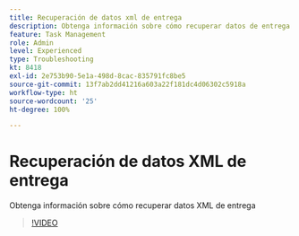 ```yaml
---
title: Recuperación de datos xml de entrega
description: Obtenga información sobre cómo recuperar datos de entrega xml desde un flujo de trabajo
feature: Task Management
role: Admin
level: Experienced
type: Troubleshooting
kt: 8418
exl-id: 2e753b90-5e1a-498d-8cac-835791fc8be5
source-git-commit: 13f7ab2dd41216a603a22f181dc4d06302c5918a
workflow-type: ht
source-wordcount: '25'
ht-degree: 100%

---
```


# Recuperación de datos XML de entrega

Obtenga información sobre cómo recuperar datos XML de entrega

>[!VIDEO](https://video.tv.adobe.com/v/335949?quality=12&learn=on)
